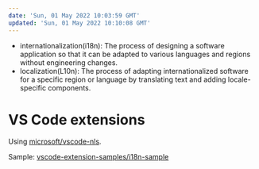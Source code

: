 ```yaml
---
date: 'Sun, 01 May 2022 10:03:59 GMT'
updated: 'Sun, 01 May 2022 10:10:08 GMT'
---
```


-   internationalization(i18n): The process of designing a software application so that it can be adapted to various languages and regions without engineering changes.
-   localization(L10n): The process of adapting internationalized software for a specific region or language by translating text and adding locale-specific components.

# VS Code extensions

Using [microsoft/vscode-nls](https://github.com/microsoft/vscode-nls).

Sample: [vscode-extension-samples/i18n-sample](https://github.com/microsoft/vscode-extension-samples/tree/main/i18n-sample)
